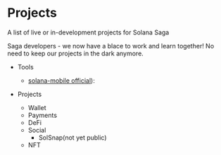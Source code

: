 # Projects

A list of live or in-development projects for Solana Saga

Saga developers - we now have a blace to work and learn together!  No need to keep our projects in the dark anymore.

* Tools
    * [solana-mobile official](https://github.com/solana-mobile)):

* Projects
    * Wallet
    * Payments
    * DeFi
    * Social
        * SolSnap(not yet public)
    * NFT
